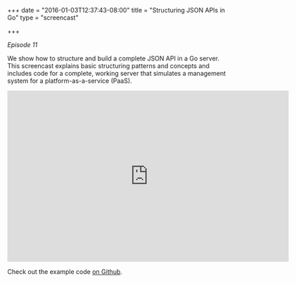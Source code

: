 +++
date = "2016-01-03T12:37:43-08:00"
title = "Structuring JSON APIs in Go"
type = "screencast"

+++

_Episode 11_

We show how to structure and build a complete JSON API in a Go server. This screencast explains basic structuring patterns and concepts and includes code for a complete, working server that simulates a management system for a platform-as-a-service (PaaS).
<!--more-->

<iframe
  class="ytplayer"
  type="text/html"
  width="640"
  height="390"
  src="http://www.youtube.com/embed/xRF0xdouqT8?autoplay=0&origin=http://www.goin5minutes.com"
  frameborder="0"
></iframe>

Check out the example code [on Github](https://github.com/arschles/go-in-5-minutes/tree/master/episode11).
